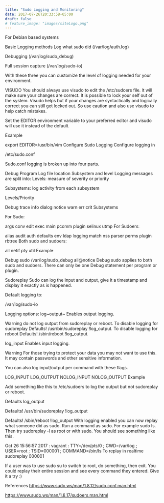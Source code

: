 ```yaml
---
title: "Sudo Logging and Monitoring"
date: 2017-07-26T20:33:58-05:00
draft: false
# feature_image: "images/siteLogo.png"
---
```


For Debian based systems

Basic Logging methods Log what sudo did (/var/log/auth.log)

Debugging (/var/log/sudo_debug)

Full session capture (/var/log/sudo-io)

With these three you can customize the level of logging needed for your
environment.

VISUDO You should always use visudo to edit the /etc/sudoers file. It
will make sure your changes are correct. It is possible to lock your
self out of the system. Visudo helps but if your changes are
syntactically and logically correct you can still get locked out. So use
caution and also use visudo to help catch mistakes.

Set the EDITOR environment variable to your preferred editor and visudo
will use it instead of the default.

Example

export EDITOR=/usr/bin/vim Configure Sudo Logging Configure logging in

/etc/sudo.conf

Sudo.conf logging is broken up into four parts.

Debug Program Log file location Subsystem and level Logging messages are
split into: Levels: measure of severity or priority

Subsystems: log activity from each subsystem

Levels/Priority

Debug trace info dialog notice warn err crit Subsystems

For Sudo:

args conv edit exec main pcomm plugin selinux utmp For Sudoers:

alias audit auth defaults env ldap logging match nss parser perms plugin
rbtree Both sudo and sudoers:

all netif pty util Example

Debug sudo /var/log/sudo_debug all\@notice Debug sudo applies to both
sudo and sudoers. There can only be one Debug statement per program or
plugin.

Sudoreplay Sudo can log the input and output, give it a timestamp and
display it exactly as is happened.

Default logging to:

/var/log/sudo-io

Logging options: log~output~ Enables output logging.

Warning do not log output from sudoreplay or reboot. To disable logging
for sudoreplay Defaults! /usr/bin/sudoreplay !log_output. To disable
logging for reboot Defaults! /sbin/reboot !log_output.

log_input Enables input logging.

Warning For those trying to protect your data you may not want to use
this. It may contain passwords and other sensitive information.

You can also log input/output per command with these flags.

LOG_INPUT LOG_OUTPUT NOLOG_INPUT NOLOG_OUTPUT Example

Add something like this to /etc/sudoers to log the output but not
sudoreplay or reboot.

Defaults log_output

Defaults! /usr/bin/sudoreplay !log_output

Defaults! /sbin/reboot !log_output With logging enabled you can now
replay what someone did as sudo. Run a command as sudo. For example sudo
ls. Then try sudoreplay -l as root or with sudo. You should see
something like this.

Oct 26 15:56:57 2017 : vagrant : TTY=/dev/pts/0 ; CWD=/var/log ;
USER=root ; TSID=000001 ; COMMAND=/bin/ls To replay in realtime
sudoreplay 000001

If a user was to use sudo su to switch to root, do something, then exit.
You could replay their entire session and see every command they
entered. Give it a try :)

References <https://www.sudo.ws/man/1.8.12/sudo.conf.man.html>

<https://www.sudo.ws/man/1.8.17/sudoers.man.html>
